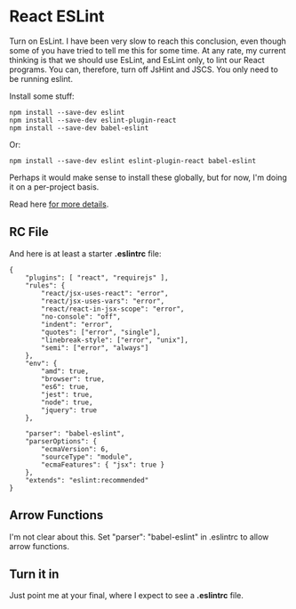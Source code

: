 # React ESLint

Turn on EsLint. I have been very slow to reach this conclusion, even though some of you have tried to tell me this for some time. At any rate, my current thinking is that we should use EsLint, and EsLint only, to lint our React programs. You can, therefore, turn off JsHint and JSCS. You only need to be running eslint.

Install some stuff:

```
npm install --save-dev eslint
npm install --save-dev eslint-plugin-react
npm install --save-dev babel-eslint
```

Or:

```
npm install --save-dev eslint eslint-plugin-react babel-eslint
```

Perhaps it would make sense to install these globally, but for now, I'm doing it on a per-project basis.

Read here [for more details](https://www.npmjs.com/package/eslint).

## RC File

And here is at least a starter **.eslintrc** file:

```
{
    "plugins": [ "react", "requirejs" ],
    "rules": {
        "react/jsx-uses-react": "error",
        "react/jsx-uses-vars": "error",
        "react/react-in-jsx-scope": "error",
        "no-console": "off",
        "indent": "error",
        "quotes": ["error", "single"],
        "linebreak-style": ["error", "unix"],
        "semi": ["error", "always"]
    },
    "env": {
        "amd": true,
        "browser": true,
        "es6": true,
        "jest": true,
        "node": true,
        "jquery": true
    },

    "parser": "babel-eslint",
    "parserOptions": {
        "ecmaVersion": 6,
        "sourceType": "module",
        "ecmaFeatures": { "jsx": true }
    },
    "extends": "eslint:recommended"
}
```

## Arrow Functions

I'm not clear about this. Set "parser": "babel-eslint" in .eslintrc to allow arrow functions.

## Turn it in

Just point me at your final, where I expect to see a **.eslintrc** file.
